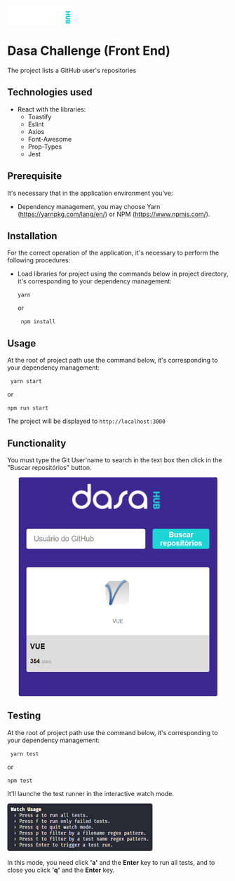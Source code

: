 ![Logo](src/assets/logoBorder.png)


# Dasa Challenge (Front End)
The project lists a GitHub user's repositories

## Technologies used
- React with the libraries:
  - Toastify
  - Eslint
  - Axios
  - Font-Awesome
  - Prop-Types
  - Jest

## Prerequisite
It's necessary that in the application environment you've:<br>

- Dependency management, you may choose Yarn (https://yarnpkg.com/lang/en/) or NPM (https://www.npmjs.com/).

## Installation
For the correct operation of the application, it's necessary to perform the following procedures:<br>

- Load libraries for project using the commands below in project directory, it's corresponding to your dependency management:

      yarn

  or

       npm install

## Usage
At the root of project path use the command below, it's corresponding to your dependency management:

     yarn start

or

    npm run start

The project will be displayed to `http://localhost:3000`

## Functionality
You must type the Git User'name to search in the text box then click in the "Buscar repositórios" button.

<div align="center">
  <img src="src/assets/Application.png" alt="Application's screen"/>
</div>

## Testing
At the root of project path use the command below, it's corresponding to your dependency management:

     yarn test

or

    npm test

It'll launche the test runner in the interactive watch mode.

<img src="src/assets/testesWatch.png" alt="Tests watch"/>

In this mode, you need click **'a'** and the **Enter** key to run all tests, and to close you click **'q'** and the **Enter** key.
